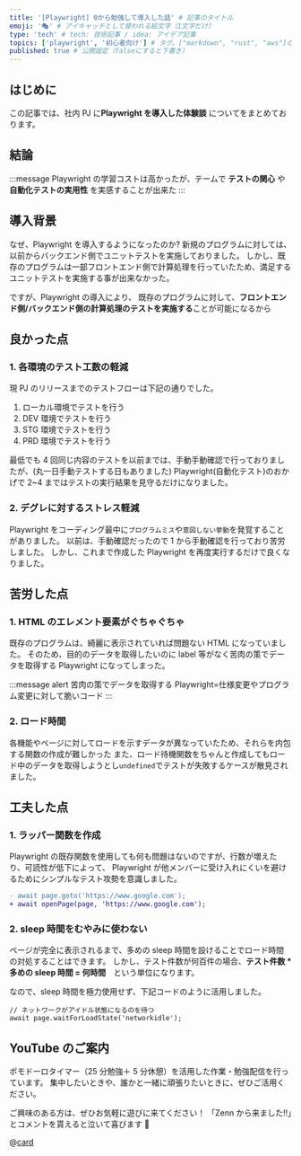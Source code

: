```yaml
---
title: '[Playwright] 0から勉強して導入した話' # 記事のタイトル
emoji: '🎭' # アイキャッチとして使われる絵文字（1文字だけ）
type: 'tech' # tech: 技術記事 / idea: アイデア記事
topics: ['playwright', '初心者向け'] # タグ。["markdown", "rust", "aws"]のように指定する
published: true # 公開設定（falseにすると下書き）
---
```


## はじめに

この記事では、社内 PJ に**Playwright を導入した体験談** についてをまとめております。

## 結論

:::message
Playwright の学習コストは高かったが、テームで **テストの関心** や **自動化テストの実用性** を実感することが出来た
:::

## 導入背景

なぜ、Playwright を導入するようになったのか?
新規のプログラムに対しては、以前からバックエンド側でユニットテストを実施しておりました。
しかし、既存のプログラムは一部フロントエンド側で計算処理を行っていたため、満足するユニットテストを実施する事が出来なかった。

ですが、Playwright の導入により、
既存のプログラムに対して、**フロントエンド側/バックエンド側の計算処理のテストを実施する**ことが可能になるから

## 良かった点

### 1. 各環境のテスト工数の軽減

現 PJ のリリースまでのテストフローは下記の通りでした。

1. ローカル環境でテストを行う
2. DEV 環境でテストを行う
3. STG 環境でテストを行う
4. PRD 環境でテストを行う

最低でも 4 回同じ内容のテストを以前までは、手動手動確認で行っておりましたが、(丸一日手動テストする日もありました)
Playwright(自動化テスト)のおかげで 2~4 まではテストの実行結果を見守るだけになりました。

### 2. デグレに対するストレス軽減

Playwright をコーディング最中に`プログラムミス`や`意図しない挙動`を発覚することがありました。
以前は、手動確認だったので 1 から手動確認を行っており苦労しました。
しかし、これまで作成した Playwright を再度実行するだけで良くなりました。

## 苦労した点

### 1. HTML のエレメント要素がぐちゃぐちゃ

既存のプログラムは、綺麗に表示されていれば問題ない HTML になっていました。
そのため、目的のデータを取得したいのに label 等がなく苦肉の策でデータを取得する Playwright になってしまった。

:::message alert
苦肉の策でデータを取得する Playwright=仕様変更やプログラム変更に対して脆いコード
:::

### 2. ロード時間

各機能やページに対してロードを示すデータが異なっていたため、それらを内包する関数の作成が難しかった
また、ロード待機関数をちゃんと作成してもロード中のデータを取得しようとし`undefined`でテストが失敗するケースが散見されました。

## 工夫した点

### 1. ラッパー関数を作成

Playwright の既存関数を使用しても何も問題はないのですが、行数が増えたり、可読性が低下によって、
Playwright が他メンバーに受け入れにくいを避けるためにシンプルなテスト攻勢を意識しました。

```diff tsx: サンプル
- await page.goto('https://www.google.com');
+ await openPage(page, 'https://www.google.com');
```

### 2. sleep 時間をむやみに使わない

ページが完全に表示されるまで、多めの sleep 時間を設けることでロード時間の対処することはできます。
しかし、テスト件数が何百件の場合、**テスト件数 \* 多めの sleep 時間 = 何時間**　という単位になります。

なので、sleep 時間を極力使用せず、下記コードのように活用しました。

```tsx
// ネットワークがアイドル状態になるのを待つ
await page.waitForLoadState('networkidle');
```

## YouTube のご案内

ポモドーロタイマー（25 分勉強＋ 5 分休憩）を活用した作業・勉強配信を行っています。
集中したいときや、誰かと一緒に頑張りたいときに、ぜひご活用ください。

ご興味のある方は、ぜひお気軽に遊びに来てください！
「Zenn から来ました!!」とコメントを貰えると泣いて喜びます 🤣

@[card](https://www.youtube.com/@aew2sbee)
